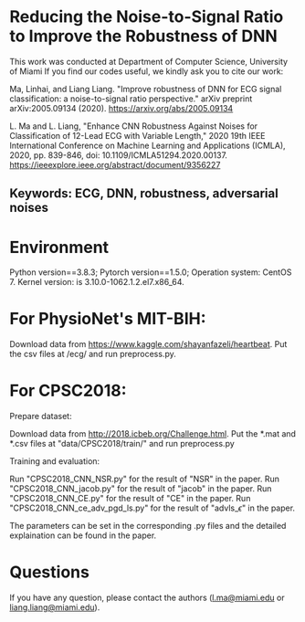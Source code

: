 # Reducing the Noise-to-Signal Ratio to Improve the Robustness of DNN

This work was conducted at Department of Computer Science, University of Miami 
If you find our codes useful, we kindly ask you to cite our work:

Ma, Linhai, and Liang Liang. "Improve robustness of DNN for ECG signal classification: a noise-to-signal ratio perspective." arXiv preprint arXiv:2005.09134 (2020).
https://arxiv.org/abs/2005.09134

L. Ma and L. Liang, "Enhance CNN Robustness Against Noises for Classification of 12-Lead ECG with Variable Length," 2020 19th IEEE International Conference on Machine Learning and Applications (ICMLA), 2020, pp. 839-846, doi: 10.1109/ICMLA51294.2020.00137.
https://ieeexplore.ieee.org/abstract/document/9356227

## Keywords: ECG, DNN, robustness, adversarial noises

# Environment
Python version==3.8.3; Pytorch version==1.5.0; Operation system: CentOS 7. Kernel version: is 3.10.0-1062.1.2.el7.x86_64.

# For PhysioNet's MIT-BIH: 
Download data from https://www.kaggle.com/shayanfazeli/heartbeat. Put the csv files at /ecg/ and run preprocess.py.

# For CPSC2018:
Prepare dataset: 

Download data from http://2018.icbeb.org/Challenge.html.
Put the *.mat and *.csv files at "data/CPSC2018/train/" and run preprocess.py

Training and evaluation:

Run "CPSC2018_CNN_NSR.py" for the result of "NSR" in the paper.
Run "CPSC2018_CNN_jacob.py" for the result of "jacob" in the paper.
Run "CPSC2018_CNN_CE.py" for the result of "CE" in the paper.
Run "CPSC2018_CNN_ce_adv_pgd_ls.py" for the result of "advls_$\epsilon$" in the paper.

The parameters can be set in the corresponding .py files and the detailed explaination can be found in the paper.


# Questions
If you have any question, please contact the authors (l.ma@miami.edu or liang.liang@miami.edu).
